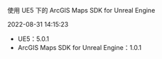 使用 UE5 下的 ArcGIS Maps SDK for Unreal Engine

2022-08-31 14:15:23

- UE5：5.0.1
- ArcGIS Maps SDK for Unreal Engine：1.0.1

